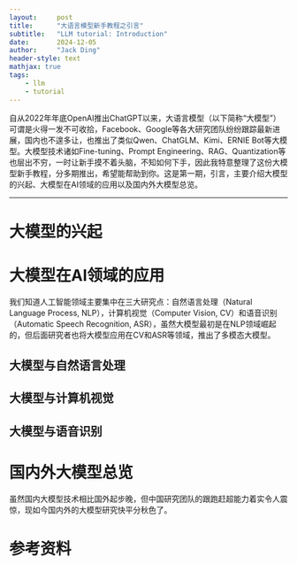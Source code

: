 ```yaml
---
layout:     post
title:      "大语言模型新手教程之引言"
subtitle:   "LLM tutorial: Introduction"
date:       2024-12-05
author:     "Jack Ding"
header-style: text
mathjax: true
tags:
    - llm
    - tutorial
---
```


自从2022年年底OpenAI推出ChatGPT以来，大语言模型（以下简称“大模型”）可谓是火得一发不可收拾，Facebook、Google等各大研究团队纷纷跟踪最新进展，国内也不遑多让，也推出了类似Qwen、ChatGLM、Kimi、ERNIE Bot等大模型。大模型技术诸如Fine-tuning、Prompt Engineering、RAG、Quantization等也层出不穷，一时让新手摸不着头脑，不知如何下手，因此我特意整理了这份大模型新手教程，分多期推出，希望能帮助到你。这是第一期，引言，主要介绍大模型的兴起、大模型在AI领域的应用以及国内外大模型总览。

---

# 大模型的兴起



# 大模型在AI领域的应用

我们知道人工智能领域主要集中在三大研究点：自然语言处理（Natural Language Process, NLP），计算机视觉（Computer Vision, CV）和语音识别（Automatic Speech Recognition, ASR），虽然大模型最初是在NLP领域崛起的，但后面研究者也将大模型应用在CV和ASR等领域，推出了多模态大模型。

## 大模型与自然语言处理



## 大模型与计算机视觉



## 大模型与语音识别



# 国内外大模型总览

虽然国内大模型技术相比国外起步晚，但中国研究团队的跟跑赶超能力着实令人震惊，现如今国内外的大模型研究快平分秋色了。

# 参考资料

